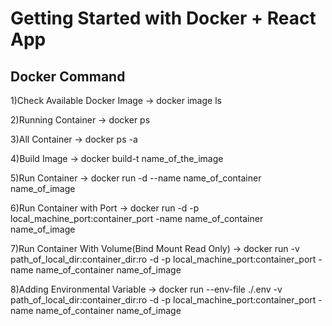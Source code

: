 # Getting Started with Docker + React App

## Docker Command

1)Check Available  Docker Image -> docker image ls

2)Running Container -> docker ps

3)All Container -> docker ps -a

4)Build Image -> docker build-t name_of_the_image

5)Run Container -> docker run -d --name name_of_container name_of_image

6)Run Container with Port -> docker run -d -p local_machine_port:container_port -name name_of_container name_of_image

7)Run Container With Volume(Bind Mount Read Only) -> docker run -v path_of_local_dir:container_dir:ro -d -p local_machine_port:container_port -name name_of_container name_of_image

8)Adding Environmental Variable -> docker run --env-file ./.env -v path_of_local_dir:container_dir:ro -d -p local_machine_port:container_port -name name_of_container name_of_image
